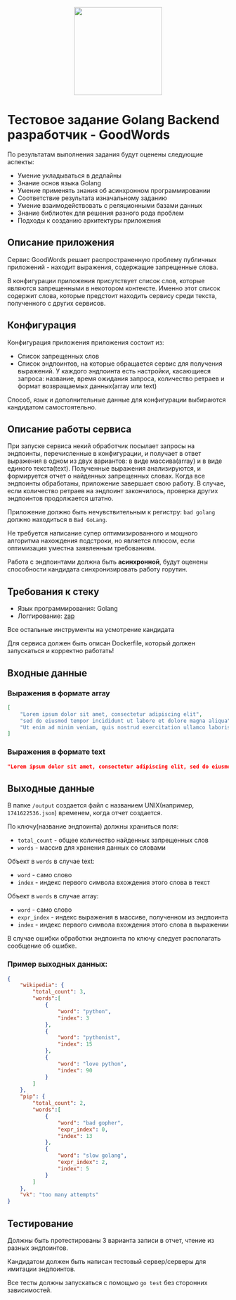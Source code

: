 <p align="center">
    <img src="https://www.clipartmax.com/png/full/470-4708465_the-mascot-literally-looks-like-its-either-vision-gopher-golang.png" width="200px"/>
</p>

# Тестовое задание Golang Backend разработчик - GoodWords

По результатам выполнения задания будут оценены следующие аспекты:
- Умение укладываться в дедлайны
- Знание основ языка Golang
- Умение применять знания об асинхронном программировании
- Соответствие результата изначальному заданию
- Умение взаимодействовать с реляционными базами данных
- Знание библиотек для решения разного рода проблем
- Подходы к созданию архитектуры приложения

## Описание приложения
Сервис GoodWords решает распространенную проблему публичных приложений - находит выражения, содержащие запрещенные слова. 

В конфигурации приложения присутствует список слов, которые являются запрещенными в некотором контексте. Именно этот список содержит слова, которые предстоит находить сервису среди текста, полученного с других сервисов.

## Конфигурация
Конфигурация приложения приложения состоит из:
- Список запрещенных слов
- Список эндпоинтов, на которые обращается сервис для получения выражений. У каждого эндпоинта есть настройки, касающиеся запроса: название, время ожидания запроса, количество ретраев и формат возвращаемых данных(array или text)

Способ, язык и дополнительные данные для конфигурации выбираются кандидатом самостоятельно.

## Описание работы сервиса
При запуске сервиса некий обработчик посылает запросы на эндпоинты, перечисленные в конфигурации, и получает в ответ выражения в одном из двух вариантов: в виде массива(array) и в виде единого текста(text). Полученные выражения анализируются, и формируется отчет о найденных запрещенных словах. Когда все эндпоинты обработаны, приложение завершает свою работу.
В случае, если количество ретраев на эндпоинт закончилось, проверка других эндпоинтов продолжается штатно.

Приложение должно быть нечувствительным к регистру: `bad golang` должно находиться в `Bad GoLang`.

Не требуется написание супер оптимизированного и мощного алгоритма нахождения подстроки, но является плюсом, если оптимизация уместна заявленным требованиям.

Работа с эндпоинтами должна быть **асинхронной**, будут оценены способности кандидата синхронизировать работу горутин.

## Требования к стеку
- Язык программирования: Golang
- Логгирование: [zap](https://github.com/uber-go/zap)

Все остальные инструменты на усмотрение кандидата

Для сервиса должен быть описан Dockerfile, который должен запускаться и корректно работать!
## Входные данные
### Выражения в формате array
```json
[
    "Lorem ipsum dolor sit amet, consectetur adipiscing elit",
    "sed do eiusmod tempor incididunt ut labore et dolore magna aliqua",
    "Ut enim ad minim veniam, quis nostrud exercitation ullamco laboris nisi ut aliquip ex ea commodo consequat"
]
```

### Выражения в формате text
```json
"Lorem ipsum dolor sit amet, consectetur adipiscing elit, sed do eiusmod tempor incididunt ut labore et dolore magna aliqua. Ut enim ad minim veniam, quis nostrud exercitation ullamco laboris nisi ut aliquip ex ea commodo consequat"
```

## Выходные данные
В папке `/output` создается файл с названием UNIX(например, `1741622536.json`) временем, когда отчет создается.

По ключу(название эндпоинта) должны храниться поля:
- `total_count` - общее количество найденных запрещенных слов
- `words` - массив для хранения данных со словами

Объект в `words` в случае text:
- `word` - само слово
- `index` - индекс первого символа вхождения этого слова в текст

Объект в `words` в случае array:
- `word` - само слово
- `expr_index` - индекс выражения в массиве, полученном из эндпоинта
- `index` - индекс первого символа вхождения этого слова в выражении

В случае ошибки обработки эндпоинта по ключу следует располагать сообщение об ошибке.

### Пример выходных данных:
```json
{
    "wikipedia": {
        "total_count": 3,
        "words":[
            {
                "word": "python",
                "index": 3
            },
            {
                "word": "pythonist",
                "index": 15
            },
            {
                "word": "love python",
                "index": 90
            }
        ]
    },
    "pip": {
        "total_count": 2,
        "words":[
            {
                "word": "bad gopher",
                "expr_index": 0,
                "index": 13
            },
            {
                "word": "slow golang",
                "expr_index": 2,
                "index": 5
            }
        ]
    },
    "vk": "too many attempts"
}
```

## Тестирование
Должны быть протестированы 3 варианта записи в отчет, чтение из разных эндпоинтов.

Кандидатом должен быть написан тестовый сервер/серверы для имитации эндпоинтов. 

Все тесты должны запускаться с помощью `go test` без сторонних зависимостей.

